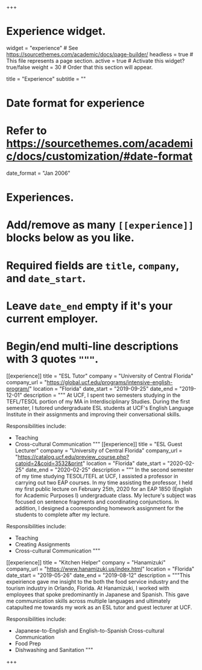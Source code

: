 +++
# Experience widget.
widget = "experience"  # See https://sourcethemes.com/academic/docs/page-builder/
headless = true  # This file represents a page section.
active = true  # Activate this widget? true/false
weight = 30  # Order that this section will appear.

title = "Experience"
subtitle = ""

# Date format for experience
#   Refer to https://sourcethemes.com/academic/docs/customization/#date-format
date_format = "Jan 2006"

# Experiences.
#   Add/remove as many `[[experience]]` blocks below as you like.
#   Required fields are `title`, `company`, and `date_start`.
#   Leave `date_end` empty if it's your current employer.
#   Begin/end multi-line descriptions with 3 quotes `"""`.
[[experience]]
  title = "ESL Tutor"
  company = "University of Central Florida"
  company_url = "https://global.ucf.edu/programs/intensive-english-program/"
  location = "Florida"
  date_start = "2019-09-25"
  date_end = "2019-12-01"
  description = """ At UCF, I spent two semesters studying in the TEFL/TESOL portion of my MA in Interdisciplinary Studies. During the first semester, I tutored undergraduate ESL students at UCF's English Language Institute in their assignments and improving their conversational skills.

  Responsibilities include:
  
  * Teaching 
  * Cross-cultural Communication
  """
[[experience]]
  title = "ESL Guest Lecturer"
  company = "University of Central Florida"
  company_url = "https://catalog.ucf.edu/preview_course.php?catoid=2&coid=3532&print"
  location = "Florida"
  date_start = "2020-02-25"
  date_end = "2020-02-25"
  description = """ In the second semester of my time studying TESOL/TEFL at UCF, I assisted a professor in carrying out two EAP courses. In my time assisting the professor, I held my first public lecture on February 25th, 2020 for an EAP 1850 (English for Academic Purposes I) undergraduate class. My lecture's subject was focused on sentence fragments and coordinating conjunctions. In addition, I designed a cooresponding homework assignment for the students to complete after my lecture. 

  Responsibilities include:
  
  * Teaching
  * Creating Assignments
  * Cross-cultural Communication
  """

[[experience]]
  title = "Kitchen Helper"
  company = "Hanamizuki"
  company_url = "https://www.hanamizuki.us/index.html"
  location = "Florida"
  date_start = "2019-05-26"
  date_end = "2019-08-12"
  description = """This expeirience gave me insight to the both the food service industry and the tourism industry in Orlando, Florida. At Hanamizuki, I worked with employees that spoke predominantly in Japanese and Spanish. This gave me communication skills across multiple languages and ultimately catapulted me towards my work as an ESL tutor and guest lecturer at UCF.
 
  Responsibilities include:
  
  * Japanese-to-English and English-to-Spanish Cross-cultural Communication
  * Food Prep
  * Dishwashing and Sanitation
  """

+++
